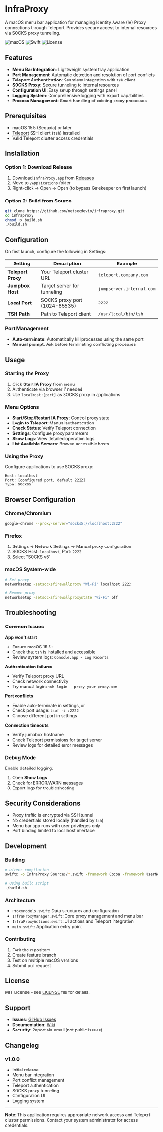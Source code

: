 # InfraProxy

A macOS menu bar application for managing Identity Aware (IA) Proxy connections through Teleport. Provides secure access to internal resources via SOCKS proxy tunneling.

![macOS](https://img.shields.io/badge/macOS-15.5%2B-blue)
![Swift](https://img.shields.io/badge/Swift-5.7%2B-orange)
![License](https://img.shields.io/badge/License-MIT-green)

## Features

- **Menu Bar Integration**: Lightweight system tray application
- **Port Management**: Automatic detection and resolution of port conflicts
- **Teleport Authentication**: Seamless integration with `tsh` client
- **SOCKS Proxy**: Secure tunneling to internal resources
- **Configuration UI**: Easy setup through settings panel
- **Logging System**: Comprehensive logging with export capabilities
- **Process Management**: Smart handling of existing proxy processes

## Prerequisites

- macOS 15.5 (Sequoia) or later
- [Teleport](https://goteleport.com/) SSH client (`tsh`) installed
- Valid Teleport cluster access credentials

## Installation

### Option 1: Download Release
1. Download `InfraProxy.app` from [Releases](../../releases)
2. Move to `/Applications` folder
3. Right-click → Open → Open (to bypass Gatekeeper on first launch)

### Option 2: Build from Source
```bash
git clone https://github.com/netsecdevio/infraproxy.git
cd infraproxy
chmod +x build.sh
./build.sh
```

## Configuration

On first launch, configure the following in Settings:

| Setting | Description | Example |
|---------|-------------|---------|
| **Teleport Proxy** | Your Teleport cluster URL | `teleport.company.com` |
| **Jumpbox Host** | Target server for tunneling | `jumpserver.internal.com` |
| **Local Port** | SOCKS proxy port (1024-65535) | `2222` |
| **TSH Path** | Path to Teleport client | `/usr/local/bin/tsh` |

### Port Management
- **Auto-terminate**: Automatically kill processes using the same port
- **Manual prompt**: Ask before terminating conflicting processes

## Usage

### Starting the Proxy
1. Click **Start IA Proxy** from menu
2. Authenticate via browser if needed
3. Use `localhost:[port]` as SOCKS proxy in applications

### Menu Options
- **Start/Stop/Restart IA Proxy**: Control proxy state
- **Login to Teleport**: Manual authentication
- **Check Status**: Verify Teleport connection
- **Settings**: Configure proxy parameters
- **Show Logs**: View detailed operation logs
- **List Available Servers**: Browse accessible hosts

### Using the Proxy
Configure applications to use SOCKS proxy:
```
Host: localhost
Port: [configured port, default 2222]
Type: SOCKS5
```

## Browser Configuration

### Chrome/Chromium
```bash
google-chrome --proxy-server="socks5://localhost:2222"
```

### Firefox
1. Settings → Network Settings → Manual proxy configuration
2. SOCKS Host: `localhost`, Port: `2222`
3. Select "SOCKS v5"

### macOS System-wide
```bash
# Set proxy
networksetup -setsocksfirewallproxy "Wi-Fi" localhost 2222

# Remove proxy
networksetup -setsocksfirewallproxystate "Wi-Fi" off
```

## Troubleshooting

### Common Issues

**App won't start**
- Ensure macOS 15.5+
- Check that `tsh` is installed and accessible
- Review system logs: `Console.app → Log Reports`

**Authentication failures**
- Verify Teleport proxy URL
- Check network connectivity
- Try manual login: `tsh login --proxy your-proxy.com`

**Port conflicts**
- Enable auto-terminate in settings, or
- Check port usage: `lsof -i :2222`
- Choose different port in settings

**Connection timeouts**
- Verify jumpbox hostname
- Check Teleport permissions for target server
- Review logs for detailed error messages

### Debug Mode
Enable detailed logging:
1. Open **Show Logs**
2. Check for ERROR/WARN messages
3. Export logs for troubleshooting

## Security Considerations

- Proxy traffic is encrypted via SSH tunnel
- No credentials stored locally (handled by `tsh`)
- Menu bar app runs with user privileges only
- Port binding limited to localhost interface

## Development

### Building
```bash
# Direct compilation
swiftc -o InfraProxy Sources/*.swift -framework Cocoa -framework UserNotifications

# Using build script
./build.sh
```

### Architecture
- `ProxyModels.swift`: Data structures and configuration
- `InfraProxyManager.swift`: Core proxy management and menu bar
- `InfraProxyActions.swift`: UI actions and Teleport integration
- `main.swift`: Application entry point

### Contributing
1. Fork the repository
2. Create feature branch
3. Test on multiple macOS versions
4. Submit pull request

## License

MIT License - see [LICENSE](LICENSE) file for details.

## Support

- **Issues**: [GitHub Issues](../../issues)
- **Documentation**: [Wiki](../../wiki)
- **Security**: Report via email (not public issues)

## Changelog

### v1.0.0
- Initial release
- Menu bar integration
- Port conflict management
- Teleport authentication
- SOCKS proxy tunneling
- Configuration UI
- Logging system

---

**Note**: This application requires appropriate network access and Teleport cluster permissions. Contact your system administrator for access credentials.
